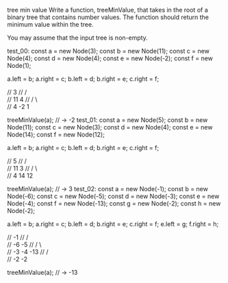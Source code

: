 tree min value
Write a function, treeMinValue, that takes in the root of a binary tree that contains number values. The function should return the minimum value within the tree.

You may assume that the input tree is non-empty.

test_00:
const a = new Node(3);
const b = new Node(11);
const c = new Node(4);
const d = new Node(4);
const e = new Node(-2);
const f = new Node(1);

a.left = b;
a.right = c;
b.left = d;
b.right = e;
c.right = f;

//       3
//    /    \
//   11     4
//  / \      \
// 4   -2     1

treeMinValue(a); // -> -2
test_01:
const a = new Node(5);
const b = new Node(11);
const c = new Node(3);
const d = new Node(4);
const e = new Node(14);
const f = new Node(12);

a.left = b;
a.right = c;
b.left = d;
b.right = e;
c.right = f;

//       5
//    /    \
//   11     3
//  / \      \
// 4   14     12

treeMinValue(a); // -> 3
test_02:
const a = new Node(-1);
const b = new Node(-6);
const c = new Node(-5);
const d = new Node(-3);
const e = new Node(-4);
const f = new Node(-13);
const g = new Node(-2);
const h = new Node(-2);

a.left = b;
a.right = c;
b.left = d;
b.right = e;
c.right = f;
e.left = g;
f.right = h;

//        -1
//      /   \
//    -6    -5
//   /  \     \
// -3   -4   -13
//     /       \
//    -2       -2

treeMinValue(a); // -> -13